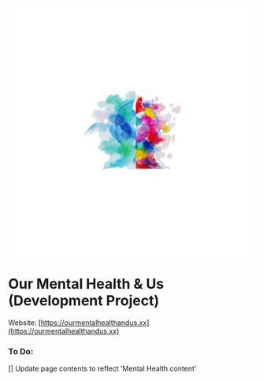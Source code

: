 ![Our Mental Health & Us](https://github.com/Technatro-uk/OMHAU/blob/dev/public/logo512.png?raw=true "OMHAU")

# Our Mental Health & Us (Development Project)

Website: [https://ourmentalhealthandus.xx](https://ourmentalhealthandus.xx)

### To Do:

[] Update page contents to reflect 'Mental Health content'